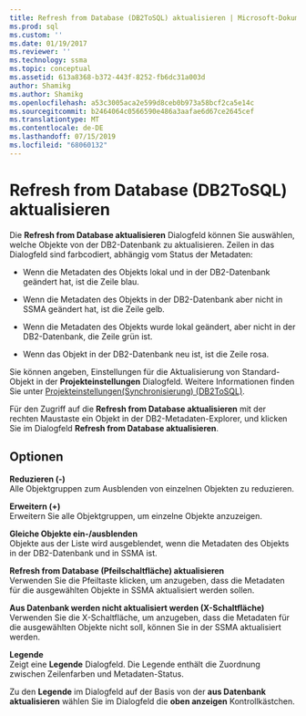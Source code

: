 ```yaml
---
title: Refresh from Database (DB2ToSQL) aktualisieren | Microsoft-Dokumentation
ms.prod: sql
ms.custom: ''
ms.date: 01/19/2017
ms.reviewer: ''
ms.technology: ssma
ms.topic: conceptual
ms.assetid: 613a8368-b372-443f-8252-fb6dc31a003d
author: Shamikg
ms.author: Shamikg
ms.openlocfilehash: a53c3005aca2e599d8ceb0b973a58bcf2ca5e14c
ms.sourcegitcommit: b2464064c0566590e486a3aafae6d67ce2645cef
ms.translationtype: MT
ms.contentlocale: de-DE
ms.lasthandoff: 07/15/2019
ms.locfileid: "68060132"
---
```

# <a name="refresh-from-database-db2tosql"></a>Refresh from Database (DB2ToSQL) aktualisieren
Die **Refresh from Database aktualisieren** Dialogfeld können Sie auswählen, welche Objekte von der DB2-Datenbank zu aktualisieren. Zeilen in das Dialogfeld sind farbcodiert, abhängig vom Status der Metadaten:  
  
-   Wenn die Metadaten des Objekts lokal und in der DB2-Datenbank geändert hat, ist die Zeile blau.  
  
-   Wenn die Metadaten des Objekts in der DB2-Datenbank aber nicht in SSMA geändert hat, ist die Zeile gelb.  
  
-   Wenn die Metadaten des Objekts wurde lokal geändert, aber nicht in der DB2-Datenbank, die Zeile grün ist.  
  
-   Wenn das Objekt in der DB2-Datenbank neu ist, ist die Zeile rosa.  
  
Sie können angeben, Einstellungen für die Aktualisierung von Standard-Objekt in der **Projekteinstellungen** Dialogfeld. Weitere Informationen finden Sie unter [Projekteinstellungen&#40;Synchronisierung&#41; &#40;DB2ToSQL&#41;](../../ssma/db2/project-settings-synchronization-db2tosql.md).  
  
Für den Zugriff auf die **Refresh from Database aktualisieren** mit der rechten Maustaste ein Objekt in der DB2-Metadaten-Explorer, und klicken Sie im Dialogfeld **Refresh from Database aktualisieren**.  
  
## <a name="options"></a>Optionen  
**Reduzieren (-)**  
Alle Objektgruppen zum Ausblenden von einzelnen Objekten zu reduzieren.  
  
**Erweitern (+)**  
Erweitern Sie alle Objektgruppen, um einzelne Objekte anzuzeigen.  
  
**Gleiche Objekte ein-/ausblenden**  
Objekte aus der Liste wird ausgeblendet, wenn die Metadaten des Objekts in der DB2-Datenbank und in SSMA ist.  
  
**Refresh from Database (Pfeilschaltfläche) aktualisieren**  
Verwenden Sie die Pfeiltaste klicken, um anzugeben, dass die Metadaten für die ausgewählten Objekte in SSMA aktualisiert werden sollen.  
  
**Aus Datenbank werden nicht aktualisiert werden (X-Schaltfläche)**  
Verwenden Sie die X-Schaltfläche, um anzugeben, dass die Metadaten für die ausgewählten Objekte nicht soll, können Sie in der SSMA aktualisiert werden.  
  
**Legende**  
Zeigt eine **Legende** Dialogfeld. Die Legende enthält die Zuordnung zwischen Zeilenfarben und Metadaten-Status.  
  
Zu den **Legende** im Dialogfeld auf der Basis von der **aus Datenbank aktualisieren** wählen Sie im Dialogfeld die **oben anzeigen** Kontrollkästchen.  
  
